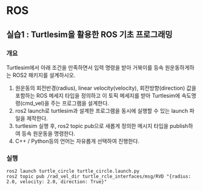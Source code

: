 # ROS

## 실습1 : Turtlesim을 활용한 ROS 기초 프로그래밍

### 개요

Turtlesim에서 아래 조건을 만족하면서 입력 명령을 받아 거북이를 등속 원운동하게하는 ROS2 패키지를 설계하시오. 

1. 원운동의 회전반경(radius), linear velocity(velocity), 회전방향(direction) 값을 포함하는 ROS 메세지 타입을 정의하고 이 토픽 메세지를 받아 Turtlesim에 속도명령(cmd_vel)을 주는 프로그램을 설계한다. 
2. ros2 launch로 turtlesim과 설계한 프로그램을 동시에 실행할 수 있는 launch 파일을 제작한다. 
3. turtlesim 실행 후, ros2 topic pub으로 새롭게 정의한 메시지 타입을 publish하여 등속 원운동을 명령한다. 
4. C++ / Python등의 언어는 자유롭게 선택하여 진행한다.


### 실행

```
ros2 launch turtle_circle turtle_circle.launch.py
ros2 topic pub /rad_vel_dir turtle_rcle_interfaces/msg/RVD "{radius: 2.0, velocity: 2.0, direction: True}"
```
